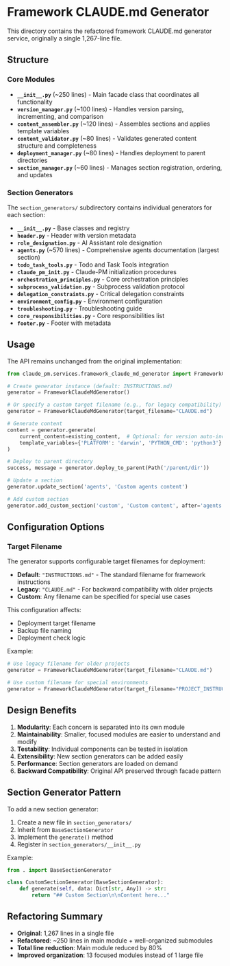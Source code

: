 # Framework CLAUDE.md Generator

This directory contains the refactored framework CLAUDE.md generator service, originally a single 1,267-line file.

## Structure

### Core Modules

- **`__init__.py`** (~250 lines) - Main facade class that coordinates all functionality
- **`version_manager.py`** (~100 lines) - Handles version parsing, incrementing, and comparison
- **`content_assembler.py`** (~120 lines) - Assembles sections and applies template variables
- **`content_validator.py`** (~80 lines) - Validates generated content structure and completeness
- **`deployment_manager.py`** (~80 lines) - Handles deployment to parent directories
- **`section_manager.py`** (~60 lines) - Manages section registration, ordering, and updates

### Section Generators

The `section_generators/` subdirectory contains individual generators for each section:

- **`__init__.py`** - Base classes and registry
- **`header.py`** - Header with version metadata
- **`role_designation.py`** - AI Assistant role designation
- **`agents.py`** (~570 lines) - Comprehensive agents documentation (largest section)
- **`todo_task_tools.py`** - Todo and Task Tools integration
- **`claude_pm_init.py`** - Claude-PM initialization procedures
- **`orchestration_principles.py`** - Core orchestration principles
- **`subprocess_validation.py`** - Subprocess validation protocol
- **`delegation_constraints.py`** - Critical delegation constraints
- **`environment_config.py`** - Environment configuration
- **`troubleshooting.py`** - Troubleshooting guide
- **`core_responsibilities.py`** - Core responsibilities list
- **`footer.py`** - Footer with metadata

## Usage

The API remains unchanged from the original implementation:

```python
from claude_pm.services.framework_claude_md_generator import FrameworkClaudeMdGenerator

# Create generator instance (default: INSTRUCTIONS.md)
generator = FrameworkClaudeMdGenerator()

# Or specify a custom target filename (e.g., for legacy compatibility)
generator = FrameworkClaudeMdGenerator(target_filename="CLAUDE.md")

# Generate content
content = generator.generate(
    current_content=existing_content,  # Optional: for version auto-increment
    template_variables={'PLATFORM': 'darwin', 'PYTHON_CMD': 'python3'}
)

# Deploy to parent directory
success, message = generator.deploy_to_parent(Path('/parent/dir'))

# Update a section
generator.update_section('agents', 'Custom agents content')

# Add custom section
generator.add_custom_section('custom', 'Custom content', after='agents')
```

## Configuration Options

### Target Filename

The generator supports configurable target filenames for deployment:

- **Default**: `"INSTRUCTIONS.md"` - The standard filename for framework instructions
- **Legacy**: `"CLAUDE.md"` - For backward compatibility with older projects
- **Custom**: Any filename can be specified for special use cases

This configuration affects:
- Deployment target filename
- Backup file naming
- Deployment check logic

Example:
```python
# Use legacy filename for older projects
generator = FrameworkClaudeMdGenerator(target_filename="CLAUDE.md")

# Use custom filename for special environments
generator = FrameworkClaudeMdGenerator(target_filename="PROJECT_INSTRUCTIONS.md")
```

## Design Benefits

1. **Modularity**: Each concern is separated into its own module
2. **Maintainability**: Smaller, focused modules are easier to understand and modify
3. **Testability**: Individual components can be tested in isolation
4. **Extensibility**: New section generators can be added easily
5. **Performance**: Section generators are loaded on demand
6. **Backward Compatibility**: Original API preserved through facade pattern

## Section Generator Pattern

To add a new section generator:

1. Create a new file in `section_generators/`
2. Inherit from `BaseSectionGenerator`
3. Implement the `generate()` method
4. Register in `section_generators/__init__.py`

Example:
```python
from . import BaseSectionGenerator

class CustomSectionGenerator(BaseSectionGenerator):
    def generate(self, data: Dict[str, Any]) -> str:
        return "## Custom Section\n\nContent here..."
```

## Refactoring Summary

- **Original**: 1,267 lines in a single file
- **Refactored**: ~250 lines in main module + well-organized submodules
- **Total line reduction**: Main module reduced by 80%
- **Improved organization**: 13 focused modules instead of 1 large file